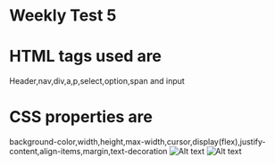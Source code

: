 # Weekly Test 5

# HTML tags used are
Header,nav,div,a,p,select,option,span and input
# CSS properties are
background-color,width,height,max-width,cursor,display(flex),justify-content,align-items,margin,text-decoration
![Alt text](https://github.com/your-username/your-repository/blob/main/path-to-your-image.png)
![Alt text](https://github.com/your-username/your-repository/blob/main/path-to-your-image.png)

